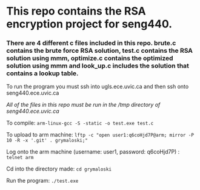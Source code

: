 # This repo contains the RSA encryption project for seng440.

### There are 4 different c files included in this repo. brute.c contains the brute force RSA solution, test.c contains the RSA solution using mmm, optimize.c contains the optimized solution using mmm and look_up.c includes the solution that contains a lookup table.

To run the program you must ssh into ugls.ece.uvic.ca and then ssh onto seng440.ece.uvic.ca

_All of the files in this repo must be run in the /tmp directory of seng440.ece.uvic.ca_

To compile:
`arm-linux-gcc -S -static -o test.exe test.c`

To upload to arm machine:
`lftp -c "open user1:q6coHjd7P@arm; mirror -P 10 -R -x '.git' . grymaloski;"`

Log onto the arm machine (username: user1, password: q6coHjd7P) :
`telnet arm`

Cd into the directory made:
`cd grymaloski`

Run the program:
`./test.exe`
